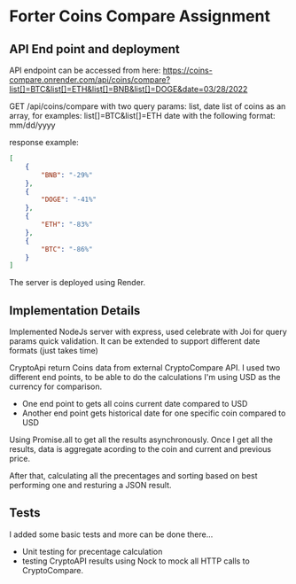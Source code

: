 # Forter Coins Compare Assignment 

## API End point and deployment
API endpoint can be accessed from here:
https://coins-compare.onrender.com/api/coins/compare?list[]=BTC&list[]=ETH&list[]=BNB&list[]=DOGE&date=03/28/2022

GET /api/coins/compare
with two query params: list, date
list of coins as an array, for examples: list[]=BTC&list[]=ETH
date with the following format: mm/dd/yyyy

response example:
```json
[
    {
        "BNB": "-29%"
    },
    {
        "DOGE": "-41%"
    },
    {
        "ETH": "-83%"
    },
    {
        "BTC": "-86%"
    }
]
```

The server is deployed using Render.

## Implementation Details
Implemented NodeJs server with express, used celebrate with Joi for query params
quick validation. It can be extended to support different date formats (just
takes time)

CryptoApi return Coins data from external CryptoCompare API. I used two
different end points, to be able to do the calculations I'm using USD as the
currency for comparison. 
 - One end point to gets all coins current date compared to USD 
 - Another end point gets historical date for one specific coin compared to USD

 Using Promise.all to get all the results asynchronously. Once I get all the
 results, data is aggregate acording to the coin and current and previous price.

After that, calculating all the precentages and sorting based on best performing
one and resturing a JSON result. 


## Tests
I added some basic tests and more can be done there...
- Unit testing for precentage calculation 
- testing CryptoAPI results using Nock to mock all HTTP calls to CryptoCompare.